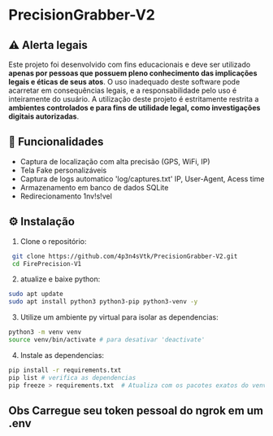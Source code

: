 # PrecisionGrabber-V2
## :warning: Alerta legais

Este projeto foi desenvolvido com fins educacionais e deve ser utilizado **apenas por pessoas que possuem pleno conhecimento das implicações legais e éticas de seus atos**. O uso inadequado deste software pode acarretar em consequências legais, e a responsabilidade pelo uso é inteiramente do usuário. A utilização deste projeto é estritamente restrita a **ambientes controlados e para fins de utilidade legal, como investigações digitais autorizadas**.


## 🚀 Funcionalidades

- Captura de localização com alta precisão (GPS, WiFi, IP)
- Tela Fake personalizáveis
- Captura de logs automatico 'log/captures.txt'
  IP, User-Agent, Acess time
- Armazenamento em banco de dados SQLite
- Redirecionamento 1nv!s!vel

## ⚙️ Instalação

1. Clone o repositório:
```bash
 git clone https://github.com/4p3n4sVtk/PrecisionGrabber-V2.git
 cd FirePrecision-V1
```

2. atualize e baixe python:
```bash
sudo apt update
sudo apt install python3 python3-pip python3-venv -y
```

3. Utilize um ambiente py virtual para isolar as dependencias:
```bash
python3 -m venv venv
source venv/bin/activate # para desativar 'deactivate'
```

4. Instale as dependencias:
```bash
pip install -r requirements.txt
pip list # verifica as dependencias
pip freeze > requirements.txt  # Atualiza com os pacotes exatos do venv
```

## Obs Carregue seu token pessoal do ngrok em um .env
